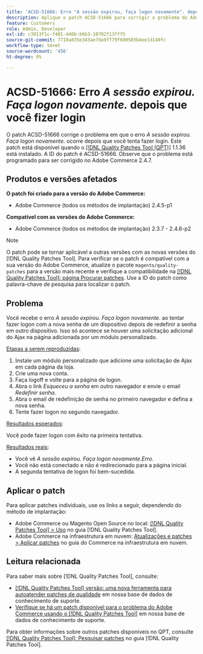 ```yaml
---
title: 'ACSD-51666: Erro "A sessão expirou, faça logon novamente". depois de fazer logon'
description: Aplique o patch ACSD-51666 para corrigir o problema do Adobe Commerce em que o erro *A sessão expirou. Faça logon novamente.* ocorre depois que você tenta fazer logon.
feature: Customers
role: Admin, Developer
exl-id: c3913f1c-f401-440b-b6b3-10702f13fff5
source-git-commit: 7718a835e343ae7da9ff79f690503b4ee1d140fc
workflow-type: tm+mt
source-wordcount: '456'
ht-degree: 0%

---
```


# ACSD-51666: Erro *A sessão expirou. Faça logon novamente.* depois que você fizer login

O patch ACSD-51666 corrige o problema em que o erro *A sessão expirou. Faça logon novamente.* ocorre depois que você tenta fazer login. Este patch está disponível quando o [[!DNL Quality Patches Tool (QPT)]](/help/announcements/adobe-commerce-announcements/magento-quality-patches-released-new-tool-to-self-serve-quality-patches.md) 1.1.36 está instalado. A ID do patch é ACSD-51666. Observe que o problema está programado para ser corrigido no Adobe Commerce 2.4.7.

## Produtos e versões afetados

**O patch foi criado para a versão do Adobe Commerce:**

* Adobe Commerce (todos os métodos de implantação) 2.4.5-p1

**Compatível com as versões do Adobe Commerce:**

* Adobe Commerce (todos os métodos de implantação) 2.3.7 - 2.4.6-p2

>[!NOTE]
>
>O patch pode se tornar aplicável a outras versões com as novas versões do [!DNL Quality Patches Tool]. Para verificar se o patch é compatível com a sua versão do Adobe Commerce, atualize o pacote `magento/quality-patches` para a versão mais recente e verifique a compatibilidade na [[!DNL Quality Patches Tool]: página Procurar patches](https://experienceleague.adobe.com/tools/commerce-quality-patches/index.html?lang=pt-BR). Use a ID do patch como palavra-chave de pesquisa para localizar o patch.

## Problema

Você recebe o erro *A sessão expirou. Faça logon novamente.* ao tentar fazer logon com a nova senha de um dispositivo depois de redefinir a senha em outro dispositivo. Isso só acontece se houver uma solicitação adicional do Ajax na página adicionada por um módulo personalizado.

<u>Etapas a serem reproduzidas</u>:

1. Instale um módulo personalizado que adicione uma solicitação de Ajax em cada página da loja.
1. Crie uma nova conta.
1. Faça logoff e volte para a página de logon.
1. Abra o link *Esqueceu a senha* em outro navegador e envie o email *Redefinir senha*.
1. Abra o email de redefinição de senha no primeiro navegador e defina a nova senha.
1. Tente fazer logon no segundo navegador.

<u>Resultados esperados</u>:

Você pode fazer logon com êxito na primeira tentativa.

<u>Resultados reais</u>:

* Você vê *A sessão expirou. Faça logon novamente.Erro*.
* Você não está conectado e não é redirecionado para a página inicial.
* A segunda tentativa de logon foi bem-sucedida.

## Aplicar o patch

Para aplicar patches individuais, use os links a seguir, dependendo do método de implantação:

* Adobe Commerce ou Magento Open Source no local: [[!DNL Quality Patches Tool] > Uso](https://experienceleague.adobe.com/docs/commerce-operations/tools/quality-patches-tool/usage.html?lang=pt-BR) no guia [!DNL Quality Patches Tool].
* Adobe Commerce na infraestrutura em nuvem: [Atualizações e patches > Aplicar patches](https://experienceleague.adobe.com/docs/commerce-cloud-service/user-guide/develop/upgrade/apply-patches.html?lang=pt-BR) no guia do Commerce na infraestrutura em nuvem.

## Leitura relacionada

Para saber mais sobre [!DNL Quality Patches Tool], consulte:

* [[!DNL Quality Patches Tool] versão: uma nova ferramenta para autoatender patches de qualidade](/help/announcements/adobe-commerce-announcements/magento-quality-patches-released-new-tool-to-self-serve-quality-patches.md) em nossa base de dados de conhecimento de suporte.
* [Verifique se há um patch disponível para o problema do Adobe Commerce usando o [!DNL Quality Patches Tool]](/help/support-tools/patches-available-in-qpt-tool/check-patch-for-magento-issue-with-magento-quality-patches.md) em nossa base de dados de conhecimento de suporte.

Para obter informações sobre outros patches disponíveis no QPT, consulte [[!DNL Quality Patches Tool]: Pesquisar patches](https://experienceleague.adobe.com/tools/commerce-quality-patches/index.html?lang=pt-BR) no guia [!DNL Quality Patches Tool].
